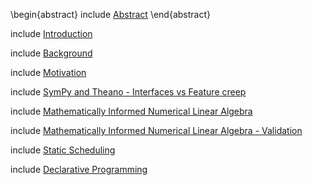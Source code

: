
\begin{abstract}
include [Abstract](abstract2.md)
\end{abstract}

include [Introduction](introduction-outline.md)

include [Background](background.md)

include [Motivation](motivation.md)

include [SymPy and Theano - Interfaces vs Feature creep](sympy-theano.md)

include [Mathematically Informed Numerical Linear Algebra](math-num-linalg.md)

include [Mathematically Informed Numerical Linear Algebra - Validation](math-num-linalg-validation.md)

include [Static Scheduling](static-scheduling.md)

include [Declarative Programming](declarative.md)
